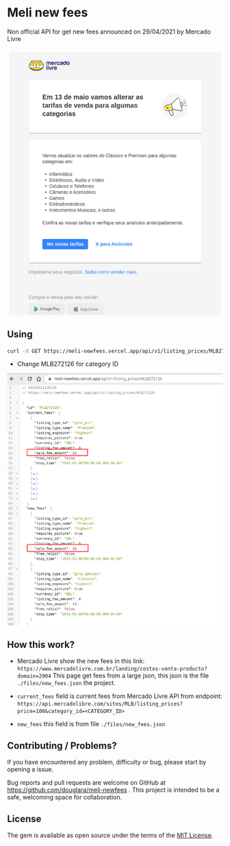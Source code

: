 # Meli new fees

Non official API for get new fees announced on 29/04/2021 by Mercado Livre

![image](./files/pictures/email.png)

## Using


```sh
curl -X GET https://meli-newfees.vercel.app/api/v1/listing_prices/MLB272126
```

- Change MLB272126 for category ID

![image](./files/pictures/api_response.png)

## How this work?

- Mercado Livre show the new fees in this link: `https://www.mercadolivre.com.br/landing/costos-venta-producto?domain=2904`
This page get fees from a large json, this json is the file `./files/new_fees.json` the project.

- `current_fees` field is current fees from Mercado Livre API from endpoint: `https://api.mercadolibre.com/sites/MLB/listing_prices?price=100&category_id=<CATEGORY_ID>`
- `new_fees` this field is from file `./files/new_fees.json`

## Contributing / Problems?

If you have encountered any problem, difficulty or bug, please start by opening a issue.

Bug reports and pull requests are welcome on GitHub at https://github.com/douglara/meli-newfees . This project is intended to be a safe, welcoming space for collaboration.

## License

The gem is available as open source under the terms of the [MIT License](https://opensource.org/licenses/MIT).
